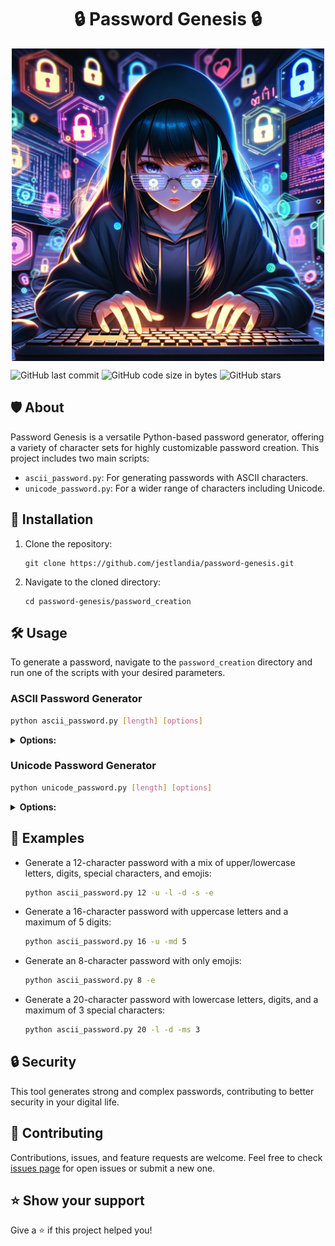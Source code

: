  <h1 align='center'>🔒 Password Genesis 🔒</h1>

<p align="center">
  <img src="password-genesis.png" alt="password-genesis.png" width="500" style="display: block; margin: 0 auto;">
</p>

![GitHub last commit](https://img.shields.io/github/last-commit/jestlandia/password-genesis)
![GitHub code size in bytes](https://img.shields.io/github/languages/code-size/jestlandia/password-genesis)
![GitHub stars](https://img.shields.io/github/stars/jestlandia/password-genesis?style=social)

## 🛡️ About

Password Genesis is a versatile Python-based password generator, offering a variety of character sets for highly customizable password creation. This project includes two main scripts:
- `ascii_password.py`: For generating passwords with ASCII characters.
- `unicode_password.py`: For a wider range of characters including Unicode.

## 🚀 Installation

1. Clone the repository:
   ```
   git clone https://github.com/jestlandia/password-genesis.git
   ```
2. Navigate to the cloned directory:
   ```
   cd password-genesis/password_creation
   ```

## 🛠️ Usage

To generate a password, navigate to the `password_creation` directory and run one of the scripts with your desired parameters.

### ASCII Password Generator

```bash
python ascii_password.py [length] [options]
```
<details>
  <summary><b>Options:</b></summary>
 
| Option | Description |
| ------ | ----------- |
| `-u, --uppercase` | Include uppercase letters. |
| `-l, --lowercase` | Include lowercase letters. |
| `-d, --digits` | Include digits. |
| `-s, --special` | Include special characters. |
| `-e, --emojis` | Include emojis. |
| `-mu, --max_uppercase [int]` | Maximum number of uppercase characters. |
| `-ml, --max_lowercase [int]` | Maximum number of lowercase characters. |
| `-md, --max_digits [int]` | Maximum number of digits. |
| `-ms, --max_special [int]` | Maximum number of special characters. |
| `-me, --max_emojis [int]` | Maximum number of emojis. |

</details> 

### Unicode Password Generator

```bash
python unicode_password.py [length] [options]
```
<details>
  <summary><b>Options:</b></summary>
 
| Option | Description |
| ------ | ----------- |
| `-u, --uppercase` | Include uppercase letters. |
| `-l, --lowercase` | Include lowercase letters. |
| `-d, --digits` | Include digits. |
| `-s, --special` | Include special characters. |
| `-m, --math` | Include special characters. |
| `-e, --emojis` | Include emojis. |
| `-mu, --max_uppercase [int]` | Maximum number of uppercase characters. |
| `-ml, --max_lowercase [int]` | Maximum number of lowercase characters. |
| `-md, --max_digits [int]` | Maximum number of digits. |
| `-ms, --max_special [int]` | Maximum number of special characters. |
| `-mm, --max_math [int]` | Maximum number of special characters. |
| `-me, --max_emojis [int]` | Maximum number of emojis. |

</details> 

## 🌟 Examples

- Generate a 12-character password with a mix of upper/lowercase letters, digits, special characters, and emojis:
  ```bash
  python ascii_password.py 12 -u -l -d -s -e
  ```
- Generate a 16-character password with uppercase letters and a maximum of 5 digits:
  ```bash
  python ascii_password.py 16 -u -md 5
  ```
- Generate an 8-character password with only emojis:
  ```bash
  python ascii_password.py 8 -e
  ```
- Generate a 20-character password with lowercase letters, digits, and a maximum of 3 special characters:
  ```bash
  python ascii_password.py 20 -l -d -ms 3
  ```

## 🔒 Security

This tool generates strong and complex passwords, contributing to better security in your digital life. 

## 🤝 Contributing

Contributions, issues, and feature requests are welcome. Feel free to check [issues page](https://github.com/jestlandia/password-genesis/issues) for open issues or submit a new one.

## ⭐ Show your support

Give a ⭐️ if this project helped you!

